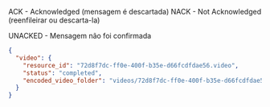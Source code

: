 ACK - Acknowledged (mensagem é descartada)
NACK - Not Acknowledged (reenfileirar ou descarta-la)

UNACKED - Mensagem não foi confirmada

```json
{
  "video": {
    "resource_id": "72d8f7dc-ff0e-400f-b35e-d66fcdfdae56.video",
    "status": "completed",
    "encoded_video_folder": "videos/72d8f7dc-ff0e-400f-b35e-d66fcdfdae56/mpeg-dash"
  }
}
```

